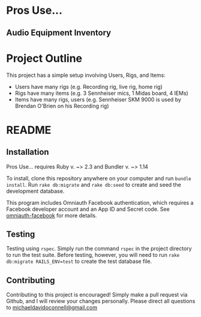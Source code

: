 # Pros Use... 
## Audio Equipment Inventory

# Project Outline
This project has a simple setup involving Users, Rigs, and Items:

* Users have many rigs (e.g. Recording rig, live rig, home rig)
* Rigs have many items (e.g. 3 Sennheiser mics, 1 Midas board, 4 IEMs)
* Items have many rigs, users (e.g. Sennheiser SKM 9000 is used by Brendan O'Brien on his Recording rig)

# README

## Installation

Pros Use... requires Ruby v. ~> 2.3 and Bundler v. ~> 1.14

To install, clone this repository anywhere on your computer and run `bundle install`. Run `rake db:migrate` and `rake db:seed` to create and seed the development database.


This program includes Omniauth Facebook authentication, which requires a Facebook developer account and an App ID and Secret code. See [omniauth-facebook](https://github.com/mkdynamic/omniauth-facebook) for more details.

## Testing

Testing using `rspec`. Simply run the command `rspec` in the project directory to run the test suite. Before testing, however, you will need to run `rake db:migrate RAILS_ENV=test` to create the test database file.

## Contributing

Contributing to this project is encouraged! Simply make a pull request via Github, and I will review your changes personally. Please direct all questions to michaeldavidoconnell@gmail.com